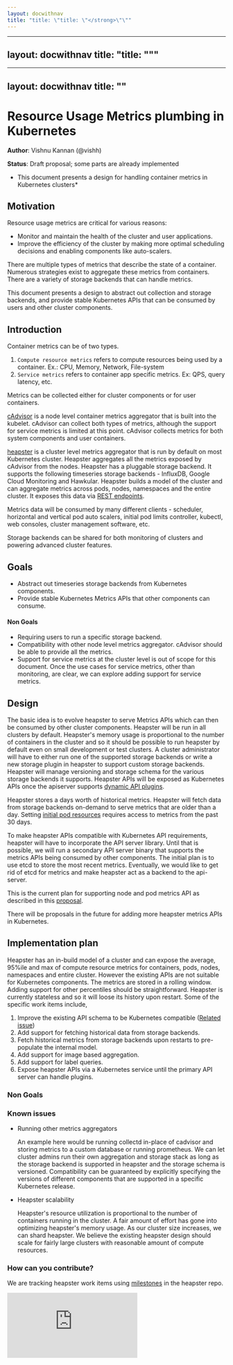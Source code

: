 ```yaml
---
layout: docwithnav
title: "title: \"title: \"</strong>\"\""
---
```

---
layout: docwithnav
title: "title: \"</strong>\""
---
---
layout: docwithnav
title: "</strong>"
---
<!-- BEGIN MUNGE: UNVERSIONED_WARNING -->


<!-- END MUNGE: UNVERSIONED_WARNING -->

# Resource Usage Metrics plumbing in Kubernetes

**Author**: Vishnu Kannan (@vishh)

**Status**: Draft proposal; some parts are already implemented

* This document presents a design for handling container metrics in Kubernetes clusters*

## Motivation

Resource usage metrics are critical for various reasons:
* Monitor and maintain the health of the cluster and user applications.
* Improve the efficiency of the cluster by making more optimal scheduling decisions and enabling components like auto-scalers.

There are multiple types of metrics that describe the state of a container.
Numerous strategies exist to aggregate these metrics from containers.
There are a variety of storage backends that can handle metrics.

This document presents a design to abstract out collection and storage backends, and provide stable Kubernetes APIs that can be consumed by users and other cluster components.

## Introduction

Container metrics can be of two types.

1. `Compute resource metrics` refers to compute resources being used by a container. Ex.: CPU, Memory, Network, File-system
2. `Service metrics` refers to container app specific metrics. Ex: QPS, query latency, etc.

Metrics can be collected either for cluster components or for user containers.

[cAdvisor](https://github.com/google/cadvisor) is a node level container metrics aggregator that is built into the kubelet. cAdvisor can collect both types of metrics, although the support for service metrics is limited at this point. cAdvisor collects metrics for both system components and user containers.

[heapster](https://github.com/kubernetes/heapster) is a cluster level metrics aggregator that is run by default on most Kubernetes cluster. Heapster aggregates all the metrics exposed by cAdvisor from the nodes. Heapster has a pluggable storage backend. It supports the following timeseries storage backends - InfluxDB, Google Cloud Monitoring and Hawkular.
Heapster builds a model of the cluster and can aggregate metrics across pods, nodes, namespaces and the entire cluster. It exposes this data via [REST endpoints](https://github.com/kubernetes/heapster/blob/master/docs/model.md#api-documentation).

Metrics data will be consumed by many different clients - scheduler, horizontal and vertical pod auto scalers, initial pod limits controller, kubectl, web consoles, cluster management software, etc.

Storage backends can be shared for both monitoring of clusters and powering advanced cluster features.

## Goals

* Abstract out timeseries storage backends from Kubernetes components.
* Provide stable Kubernetes Metrics APIs that other components can consume.

#### Non Goals

* Requiring users to run a specific storage backend.
* Compatibility with other node level metrics aggregator. cAdvisor should be able to provide all the metrics.
* Support for service metrics at the cluster level is out of scope for this document.
Once the use cases for service metrics, other than monitoring, are clear, we can explore adding support for service metrics.

## Design

The basic idea is to evolve heapster to serve Metrics APIs which can then be consumed by other cluster components.
Heapster will be run in all clusters by default. Heapster's memory usage is proportional to the number of containers in the cluster and so it should be possible to run heapster by default even on small development or test clusters.
A cluster administrator will have to either run one of the supported storage backends or write a new storage plugin in heapster to support custom storage backends.
Heapster will manage versioning and storage schema for the various storage backends it supports.
Heapster APIs will be exposed as Kubernetes APIs once the apiserver supports [dynamic API plugins](https://github.com/kubernetes/kubernetes/issues/991).

Heapster stores a days worth of historical metrics. Heapster will fetch data from storage backends on-demand to serve metrics that are older than a day. Setting [initial pod resources](initial-resources.html) requires access to metrics from the past 30 days.

To make heapster APIs compatible with Kubernetes API requirements, heapster will have to incorporate the API server library. Until that is possible, we will run a secondary API server binary that supports the metrics APIs being consumed by other components. The initial plan is to use etcd to store the most recent metrics. Eventually, we would like to get rid of etcd for metrics and make heapster act as a backend to the api-server.

This is the current plan for supporting node and pod metrics API as described in this [proposal](compute-resource-metrics-api.html).

There will be proposals in the future for adding more heapster metrics APIs in Kubernetes.

## Implementation plan

Heapster has an in-build model of a cluster and can expose the average, 95%ile and max of compute resource metrics for containers, pods, nodes, namespaces and entire cluster.
However the existing APIs are not suitable for Kubernetes components.
The metrics are stored in a rolling window. Adding support for other percentiles should be straightforward.
Heapster is currently stateless and so it will loose its history upon restart.
Some of the specific work items include,

1. Improve the existing API schema to be Kubernetes compatible ([Related issue](https://github.com/kubernetes/heapster/issues/476))
2. Add support for fetching historical data from storage backends.
3. Fetch historical metrics from storage backends upon restarts to pre-populate the internal model.
4. Add support for image based aggregation.
5. Add support for label queries.
6. Expose heapster APIs via a Kubernetes service until the primary API server can handle plugins.

### Non Goals

### Known issues

* Running other metrics aggregators

  An example here would be running collectd in-place of cadvisor and storing metrics to a custom database or running prometheus. We can let cluster admins run their own aggregation and storage stack as long as the storage backend is supported in heapster and the storage schema is versioned. Compatibility can be guaranteed by explicitly specifying the versions of different components that are supported in a specific Kubernetes release.

* Heapster scalability

  Heapster's resource utilization is proportional to the number of containers running in the cluster. A fair amount of effort has gone into optimizing heapster's memory usage. As our cluster size increases, we can shard heapster. We believe the existing heapster design should scale for fairly large clusters with reasonable amount of compute resources.

### How can you contribute?

We are tracking heapster work items using [milestones](https://github.com/kubernetes/heapster/milestones) in the heapster repo.


<!-- BEGIN MUNGE: GENERATED_ANALYTICS -->
[![Analytics](https://kubernetes-site.appspot.com/UA-36037335-10/GitHub/docs/proposals/metrics-plumbing.md?pixel)]()
<!-- END MUNGE: GENERATED_ANALYTICS -->




